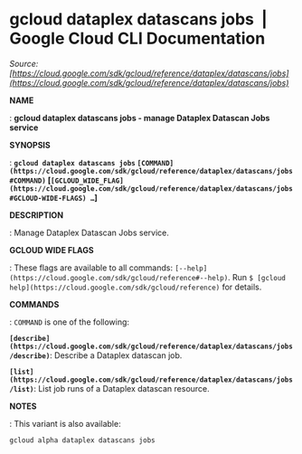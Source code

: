 # gcloud dataplex datascans jobs  |  Google Cloud CLI Documentation

*Source: [https://cloud.google.com/sdk/gcloud/reference/dataplex/datascans/jobs](https://cloud.google.com/sdk/gcloud/reference/dataplex/datascans/jobs)*

**NAME**

: **gcloud dataplex datascans jobs - manage Dataplex Datascan Jobs service**

**SYNOPSIS**

: **`gcloud dataplex datascans jobs` `[COMMAND](https://cloud.google.com/sdk/gcloud/reference/dataplex/datascans/jobs#COMMAND)` [`[GCLOUD_WIDE_FLAG](https://cloud.google.com/sdk/gcloud/reference/dataplex/datascans/jobs#GCLOUD-WIDE-FLAGS) …`]**

**DESCRIPTION**

: Manage Dataplex Datascan Jobs service.

**GCLOUD WIDE FLAGS**

: These flags are available to all commands: `[--help](https://cloud.google.com/sdk/gcloud/reference#--help)`.
Run `$ [gcloud help](https://cloud.google.com/sdk/gcloud/reference)` for details.

**COMMANDS**

: ``COMMAND`` is one of the following:

**`[describe](https://cloud.google.com/sdk/gcloud/reference/dataplex/datascans/jobs/describe)`**:
Describe a Dataplex datascan job.

**`[list](https://cloud.google.com/sdk/gcloud/reference/dataplex/datascans/jobs/list)`**:
List job runs of a Dataplex datascan resource.

**NOTES**

: This variant is also available:

```
gcloud alpha dataplex datascans jobs
```